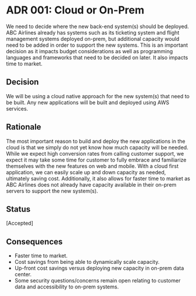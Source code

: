 # ADR 001: Cloud or On-Prem
We need to decide where the new back-end system(s) should be deployed. ABC Airlines already has systems such as its ticketing system and flight management systems deployed on-prem, but additional capacity would need to be added in order to support the new systems. This is an important decision as it impacts budget considerations as well as programming languages and frameworks that need to be decided on later. It also impacts time to market.

## Decision 
We will be using a cloud native approach for the new system(s) that need to be built. Any new applications will be built and deployed using AWS services.

## Rationale 
The most important reason to build and deploy the new applications in the cloud is that we simply do not yet know how much capacity will be needed. While we expect high conversion rates from calling customer support, we expect it may take some time for customer to fully embrace and familiarize themselves with the new features on web and mobile. With a cloud first application, we can easily scale up and down capacity as needed, ultimately saving cost. Additionally, it also allows for faster time to market as ABC Airlines does not already have capacity available in their on-prem servers to support the new system(s). 

## Status
[Accepted]

## Consequences
* Faster time to market.
* Cost savings from being able to dynamically scale capacity.
* Up-front cost savings versus deploying new capacity in on-prem data center.
* Some security questions/concerns remain open relating to customer data and accessibility to on-prem systems.